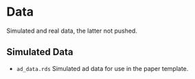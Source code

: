 Data
================

Simulated and real data, the latter not pushed.

## Simulated Data

  - `ad_data.rds` Simulated ad data for use in the paper template.
